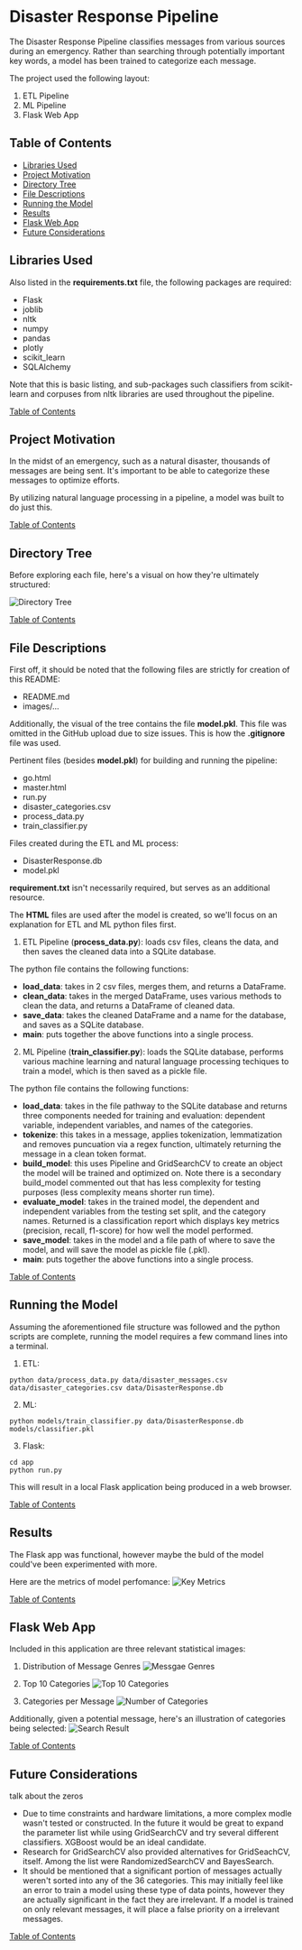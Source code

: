 # Disaster Response Pipeline
The Disaster Response Pipeline classifies messages from various sources during an emergency.
Rather than searching through potentially important key words, a model has been trained to categorize
each message.

The project used the following layout:
1. ETL Pipeline
2. ML Pipeline
3. Flask Web App


## Table of Contents
- [Libraries Used](#libraries-used)
- [Project Motivation](#project-motivation)
- [Directory Tree](#directory-before)
- [File Descriptions](#file-descriptions)
- [Running the Model](#running-the-model)
- [Results](#results)
- [Flask Web App](#flask-web-app)
- [Future Considerations](#future-considerations)


## Libraries Used
Also listed in the **requirements.txt** file, the following packages are required:
- Flask
- joblib
- nltk
- numpy
- pandas
- plotly
- scikit_learn
- SQLAlchemy

Note that this is basic listing, and sub-packages such classifiers from scikit-learn and
corpuses from nltk libraries are used throughout the pipeline.

[Table of Contents](#table-of-contents)


## Project Motivation
In the midst of an emergency, such as a natural disaster, thousands of messages are
being sent. It's important to be able to categorize these messages to optimize efforts.

By utilizing natural language processing in a pipeline, a model was built to do just this.

[Table of Contents](#table-of-contents)


## Directory Tree
Before exploring each file, here's a visual on how they're ultimately structured:

![Directory Tree](images/directory_tree.png)

[Table of Contents](#table-of-contents)


## File Descriptions
First off, it should be noted that the following files are strictly for creation of this README:
- README.md
- images/...

Additionally, the visual of the tree contains the file **model.pkl**. This file was omitted in
the GitHub upload due to size issues. This is how the **.gitignore** file was used.

Pertinent files (besides **model.pkl**) for building and running the pipeline:
- go.html
- master.html
- run.py
- disaster_categories.csv
- process_data.py
- train_classifier.py

Files created during the ETL and ML process:
- DisasterResponse.db
- model.pkl

**requirement.txt** isn't necessarily required, but serves as an additional resource.

The **HTML** files are used after the model is created, so we'll focus on an explanation for
ETL and ML python files first.

1. ETL Pipeline (**process_data.py**): loads csv files, cleans the data, and then saves
the cleaned data into a SQLite database.

The python file contains the following functions:
- **load_data**: takes in 2 csv files, merges them, and returns a DataFrame.
- **clean_data**: takes in the merged DataFrame, uses various methods to clean the data,
and returns a DataFrame of cleaned data.
- **save_data**: takes the cleaned DataFrame and a name for the database, and saves as a
SQLite database.
- **main**: puts together the above functions into a single process.

2. ML Pipeline (**train_classifier.py**): loads the SQLite database, performs various machine
learning and natural language processing techiques to train a model, which is then saved as 
a pickle file.

The python file contains the following functions:
- **load_data**: takes in the file pathway to the SQLite database and returns three components needed
for training and evaluation: dependent variable, independent variables, and names of the categories.
- **tokenize**: this takes in a message, applies tokenization, lemmatization and removes puncuation via
a regex function, ultimately returning the message in a clean token format.
- **build_model**: this uses Pipeline and GridSearchCV to create an object the model will be 
trained and optimized on. Note there is a secondary build_model commented out that has less
complexity for testing purposes (less complexity means shorter run time).
- **evaluate_model**: takes in the trained model, the dependent and independent variables from the
testing set split, and the category names. Returned is a classification report which displays
key metrics (precision, recall, f1-score) for how well the model performed.
- **save_model**: takes in the model and a file path of where to save the model, and will save
the model as pickle file (.pkl).
- **main**: puts together the above functions into a single process.

[Table of Contents](#table-of-contents)


## Running the Model
Assuming the aforementioned file structure was followed and the python scripts are complete,
running the model requires a few command lines into a terminal.

1. ETL:
```
python data/process_data.py data/disaster_messages.csv data/disaster_categories.csv data/DisasterResponse.db
```

2. ML:
```
python models/train_classifier.py data/DisasterResponse.db models/classifier.pkl
```

3. Flask:
```
cd app
python run.py
```

This will result in a local Flask application being produced in a web browser.

[Table of Contents](#table-of-contents)


## Results
The Flask app was functional, however maybe the buld of the model could've been 
experimented with more.

Here are the metrics of model perfomance:
![Key Metrics](images/classification_report.png)

[Table of Contents](#table-of-contents)


## Flask Web App
Included in this application are three relevant statistical images:
1. Distribution of Message Genres
![Messgae Genres](images/message_genres.png)

2. Top 10 Categories
![Top 10 Categories](images/top_categories.png)

3. Categories per Message
![Number of Categories](images/number_of_categories.png)

Additionally, given a potential message, here's an illustration of categories being
selected:
![Search Result](images/search_result.png)


[Table of Contents](#table-of-contents)


## Future Considerations
talk about the zeros
- Due to time constraints and hardware limitations, a more complex modle wasn't
tested or constructed. In the future it would be great to expand the parameter list
while using GridSearchCV and try several different classifiers. XGBoost would be an ideal
candidate.
- Research for GridSearchCV also provided alternatives for GridSeachCV, itself.
Among the list were RandomizedSearchCV and BayesSearch.
- It should be mentioned that a significant portion of messages actually weren't sorted
into any of the 36 categories. This may initially feel like an error to train a model using these
type of data points, however they are actually significant in the fact they are irrelevant. If 
a model is trained on only relevant messages, it will place a false priority on a irrelevant messages.

[Table of Contents](#table-of-contents)